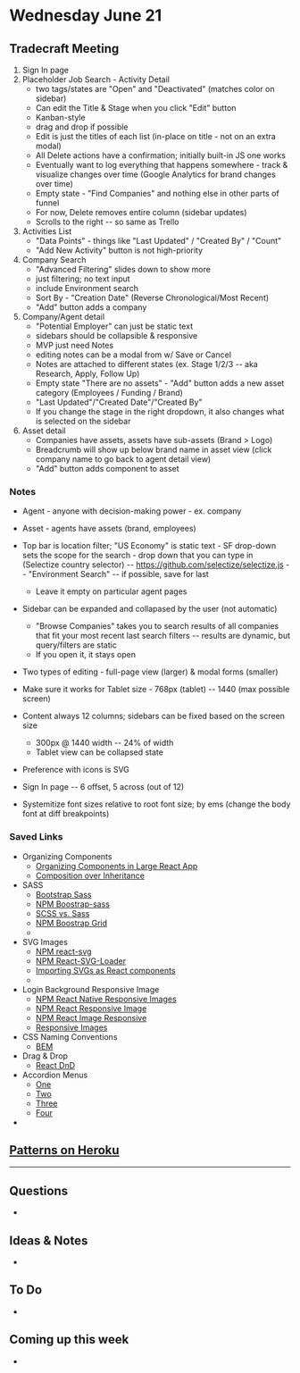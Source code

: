 # Wednesday June 21

## Tradecraft Meeting

1. Sign In page
2. Placeholder Job Search - Activity Detail
	* two tags/states are "Open" and "Deactivated" (matches color on sidebar)
	* Can edit the Title & Stage when you click "Edit" button
	* Kanban-style
	* drag and drop if possible
	* Edit is just the titles of each list (in-place on title - not on an extra modal)
	* All Delete actions have a confirmation; initially built-in JS one works
	* Eventually want to log everything that happens somewhere - track & visualize changes over time (Google Analytics for brand changes over time)
	* Empty state - "Find Companies" and nothing else in other parts of funnel
	* For now, Delete removes entire column (sidebar updates)
	* Scrolls to the right -- so same as Trello
3. Activities List
	* "Data Points" - things like "Last Updated" / "Created By" / "Count" 
	* "Add New Activity" button is not high-priority
4. Company Search
	* "Advanced Filtering" slides down to show more
	* just filtering; no text input
	* include Environment search
	* Sort By - "Creation Date" (Reverse Chronological/Most Recent)  
	* "Add" button adds a company
5. Company/Agent detail
	* "Potential Employer" can just be static text 
	* sidebars should be collapsible & responsive
	* MVP just need Notes
	* editing notes can be a modal from w/ Save or Cancel
	* Notes are attached to different states (ex. Stage 1/2/3 -- aka Research, Apply, Follow Up)
	* Empty state "There are no assets" - "Add" button adds a new asset category (Employees / Funding / Brand)
	* "Last Updated"/"Created Date"/"Created By"
	* If you change the stage in the right dropdown, it also changes what is selected on the sidebar
6. Asset detail 
	* Companies have assets, assets have sub-assets (Brand > Logo)  
	* Breadcrumb will show up below brand name in asset view (click company name to go back to agent detail view)
	* "Add" button adds component to asset

### Notes

* Agent - anyone with decision-making power - ex. company
* Asset - agents have assets (brand, employees)

* Top bar is location filter; "US Economy" is static text - SF drop-down sets the scope for the search - drop down that you can type in (Selectize country selector) -- https://github.com/selectize/selectize.js -- "Environment Search" -- if possible, save for last
	* Leave it empty on particular agent pages

* Sidebar can be expanded and collapased by the user (not automatic)	
	* "Browse Companies" takes you to search results of all companies that fit your most recent last search filters -- results are dynamic, but query/filters are static
	* If you open it, it stays open

* Two types of editing - full-page view (larger) & modal forms (smaller)

* Make sure it works for Tablet size - 768px (tablet) -- 1440 (max possible screen)
* Content always 12 columns; sidebars can be fixed based on the screen size 
	* 300px @ 1440 width -- 24% of width
	* Tablet view can be collapsed state

* Preference with icons is SVG 

* Sign In page -- 6 offset, 5 across (out of 12)

* Systemitize font sizes relative to root font size; by ems (change the body font at diff breakpoints)

### Saved Links

* Organizing Components
	* [Organizing Components in Large React App](https://www.sitepoint.com/organize-large-react-application/)
	* [Composition over Inheritance](https://facebook.github.io/react/docs/composition-vs-inheritance.html)
* SASS
	* [Bootstrap Sass](https://github.com/twbs/bootstrap-sass/blob/master/assets/stylesheets/bootstrap/mixins/_grid.scss) 
	* [NPM Boostrap-sass](https://www.npmjs.com/package/bootstrap-sass)
	* [SCSS vs. Sass](https://stackoverflow.com/questions/5654447/whats-the-difference-between-scss-and-sass)
	* [NPM Boostrap Grid](https://www.npmjs.com/package/bootstrap-grid)
	* 
* SVG Images
	* [NPM react-svg](https://www.npmjs.com/package/react-svg)
	* [NPM React-SVG-Loader](https://www.npmjs.com/package/react-svg-loader)
	* [Importing SVGs as React components](https://github.com/facebookincubator/create-react-app/issues/1388)
	* 
* Login Background Responsive Image
	* [NPM React Native Responsive Images](https://www.npmjs.com/package/react-native-responsive-image)
	* [NPM React Responsive Image](https://www.npmjs.com/package/react-responsive-image)
	* [NPM React Image Responsive](https://www.npmjs.com/package/react-image-responsive)
	* [Responsive Images](https://www.sitepoint.com/how-to-build-responsive-images-with-srcset/)
* CSS Naming Conventions
	* [BEM](https://css-tricks.com/bem-101/)
* Drag & Drop
	* [React DnD](http://react-dnd.github.io/react-dnd/)
* Accordion Menus
	* [One](https://codepen.io/cssjockey/pen/ckAFs)
	* [Two](https://codepen.io/Pavan_Yuvan/pen/gPMdxR?editors=1100)
	* [Three](https://www.bootply.com/fe4AfcEnKD)
	* [Four](https://www.w3schools.com/howto/howto_js_accordion.asp)
* 




## [Patterns on Heroku](http://patterns-staging.herokuapp.com/)




************************************

## Questions 

* 

## Ideas & Notes

* 

## To Do

* 

## Coming up this week

* 